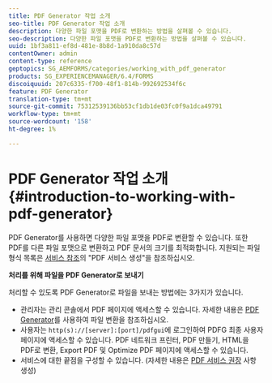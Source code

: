 ```yaml
---
title: PDF Generator 작업 소개
seo-title: PDF Generator 작업 소개
description: 다양한 파일 포맷을 PDF로 변환하는 방법을 살펴볼 수 있습니다.
seo-description: 다양한 파일 포맷을 PDF로 변환하는 방법을 살펴볼 수 있습니다.
uuid: 1bf3a811-ef8d-481e-8b8d-1a910da8c57d
contentOwner: admin
content-type: reference
geptopics: SG_AEMFORMS/categories/working_with_pdf_generator
products: SG_EXPERIENCEMANAGER/6.4/FORMS
discoiquuid: 207c6335-f700-48f1-814b-992692534f6c
feature: PDF Generator
translation-type: tm+mt
source-git-commit: 75312539136bb53cf1db1de03fc0f9a1dca49791
workflow-type: tm+mt
source-wordcount: '158'
ht-degree: 1%

---
```



# PDF Generator 작업 소개 {#introduction-to-working-with-pdf-generator}

PDF Generator를 사용하면 다양한 파일 포맷을 PDF로 변환할 수 있습니다. 또한 PDF를 다른 파일 포맷으로 변환하고 PDF 문서의 크기를 최적화합니다. 지원되는 파일 형식 목록은 [서비스 참조](https://www.adobe.com/go/learn_aemforms_services_63)의 &quot;PDF 서비스 생성&quot;을 참조하십시오.

**처리를 위해 파일을 PDF Generator로 보내기**

처리할 수 있도록 PDF Generator로 파일을 보내는 방법에는 3가지가 있습니다.

* 관리자는 관리 콘솔에서 PDF 페이지에 액세스할 수 있습니다. 자세한 내용은 [PDF Generator](/help/forms/using/admin-help/converting-files-using-pdf-generator.md)를 사용하여 파일 변환을 참조하십시오.
* 사용자는 `http(s)://[server]:[port]/pdfgui`에 로그인하여 PDFG 최종 사용자 페이지에 액세스할 수 있습니다. PDF 네트워크 프린터, PDF 만들기, HTML을 PDF로 변환, Export PDF 및 Optimize PDF 페이지에 액세스할 수 있습니다.
* 서비스에 대한 끝점을 구성할 수 있습니다. (자세한 내용은 <!--Fix broken link Managing Endpoints and --> [PDF 서비스 권장](/help/forms/using/admin-help/configuring-watched-folder-endpoints.md#generate-pdf-service-recommendations) 사항 생성)

